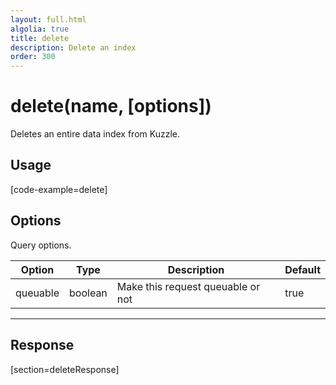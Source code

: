 ```yaml
---
layout: full.html
algolia: true
title: delete
description: Delete an index
order: 300
---
```


# delete(name, [options])

Deletes an entire data index from Kuzzle.

## Usage

[code-example=delete]

## Options

Query options.

| Option | Type | Description | Default
|--------|------|-------------|---------
| queuable | boolean | Make this request queuable or not  | true

---

## Response

[section=deleteResponse]
